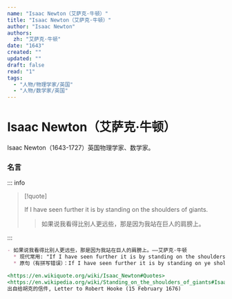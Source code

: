 ```yaml
---
name: "Isaac Newton（艾萨克·牛顿）"
title: "Isaac Newton（艾萨克·牛顿）"
author: "Isaac Newton"
authors:
  zh: "艾萨克·牛顿"
date: "1643"
created: ""
updated: ""
draft: false
read: "1"
tags:
  - "人物/物理学家/英国"
  - "人物/数学家/英国"
---
```


# Isaac Newton（艾萨克·牛顿）

Isaac Newton（1643-1727）英国物理学家、数学家。

### 名言

::: info

> [!quote]
>
> If I have seen further it is by standing on the shoulders of giants.
>
> > 如果说我看得比别人更远些，那是因为我站在巨人的肩膀上。

:::

```markdown
- 如果说我看得比别人更远些，那是因为我站在巨人的肩膀上。——艾萨克·牛顿
  * 现代常用: "If I have seen further it is by standing on the shoulders of giants."
  * 原句（有拼写错误）：If I have seen further it is by standing on ye sholders of Giants.

<https://en.wikiquote.org/wiki/Isaac_Newton#Quotes>
<https://en.wikipedia.org/wiki/Standing_on_the_shoulders_of_giants#Isaac_Newton>
出自给胡克的信件, Letter to Robert Hooke (15 February 1676)
```
